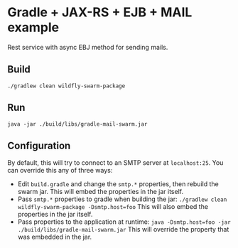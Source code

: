 # Gradle + JAX-RS + EJB + MAIL example

Rest service with async EBJ method for sending mails.


## Build

`./gradlew clean wildfly-swarm-package`


## Run

`java -jar ./build/libs/gradle-mail-swarm.jar`


## Configuration

By default, this will try to connect to an SMTP server at
`localhost:25`. You can override this any of three ways:

* Edit `build.gradle` and change the `smtp.*` properties, then rebuild
  the swarm jar. This will embed the properties in the jar itself.
* Pass `smtp.*` properties to gradle when building the jar:
  `./gradlew clean wildfly-swarm-package -Dsmtp.host=foo` This will
  also embed the properties in the jar itself.
* Pass properties to the application at runtime:
  `java -Dsmtp.host=foo -jar ./build/libs/gradle-mail-swarm.jar`
  This will override the property that was embedded in the jar.


